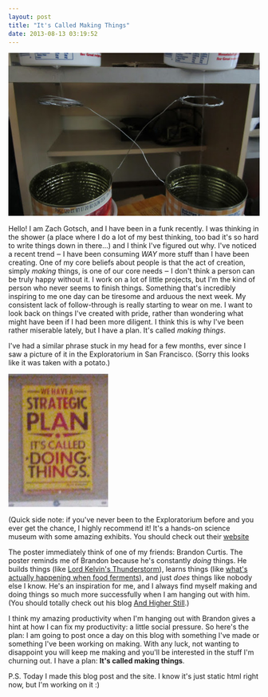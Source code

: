 ```yaml
---
layout: post
title: "It's Called Making Things"
date: 2013-08-13 03:19:52
---
```


![Lord Kelvin's Thunderstorm - a science experiment anyone can make.](/images/kelvinthunder.jpg "Lord Kelvin's Thunderstorm")

Hello! I am Zach Gotsch, and I have been in a funk recently. I was thinking in
the shower (a place where I do a lot of my best thinking, too bad it's so hard
to write things down in there...) and I think I've figured out why. I've
noticed a recent trend &#8210; I have been consuming _WAY_ more stuff
than I have been creating. One of my core beliefs about people is that the act
of creation, simply _making_ things, is one of our core needs &#8210; I
don't think a person can be truly happy without it. I work on a lot of little
projects, but I'm the kind of person who never seems to finish things.
Something that's incredibly inspiring to me one day can be tiresome and arduous
the next week. My consistent lack of follow-through is really starting to wear
on me. I want to look back on things I've created with pride, rather than
wondering what might have been if I had been more diligent. I think this is why
I've been rather miserable lately, but I have a plan. It's called _making
things_.

I've had a similar phrase stuck in my head for a few months, ever since I
saw a picture of it in the Exploratorium in San Francisco. (Sorry this
looks like it was taken with a potato.)

![We have a plan, it's called doing things](/images/wehaveaplan.jpg "We have a plan")

(Quick side note: if you've never been to the Exploratorium before and you
ever get the chance, I highly recommend it! It's a hands-on science museum
with some amazing exhibits. You should check out their [website](http://www.exploratorium.edu/)

The poster immediately think of one of my friends: Brandon Curtis. The poster
reminds me of Brandon because he's constantly _doing_ things. He builds things
(like [Lord Kelvin's
Thunderstorm](http://makezine.com/projects/make-31/lord-kelvins-thunderstorm/)),
learns things (like [what's actually happening when food
ferments](http://www.amazon.com/The-Art-Fermentation-Exploration-Essential/dp/160358286X)),
and just _does_ things like nobody else I know.  He's an inspiration for me,
and I always find myself making and doing things so much more successfully when
I am hanging out with him. (You should totally check out his blog [And Higher
Still](http://www.andhigherstill.com/).)

I think my amazing productivity when I'm hanging out with Brandon gives a
hint at how I can fix my productivity: a little social pressure. So
here's the plan: I am going to post once a day on this blog with
something I've made or something I've been working on making. With any
luck, not wanting to disappoint you will keep me making and you'll be
interested in the stuff I'm churning out. I have a plan: **It's called making
things**.

P.S. Today I made this blog post and the site. I know it's just static html
right now, but I'm working on it :)
